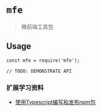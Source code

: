 # `mfe`

> 微前端工具包

## Usage

```
const mfe = require('mfe');

// TODO: DEMONSTRATE API
```


### 扩展学习资料

- [使用Typescript编写和发布npm包](https://www.jianshu.com/p/8fa2c50720e4)